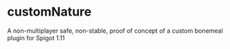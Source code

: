 # customNature
A non-multiplayer safe, non-stable, proof of concept of a custom bonemeal plugin for Spigot 1.11
